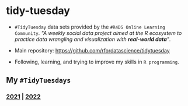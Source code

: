 # tidy-tuesday

  - `#TidyTuesday` data sets provided by the `#R4DS Online Learning Community`. _"A weekly social data project aimed at the R ecosystem to practice data wrangling and visualization with **real-world data**"_.
  
  - Main repository: https://github.com/rfordatascience/tidytuesday

  - Following, learning, and trying to improve my skills in `R programming`.

## My `#TidyTuesdays`
### [2021](2021) | [2022](2022)